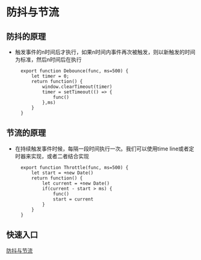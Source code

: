 # 防抖与节流
## 防抖的原理
- 触发事件的n时间后才执行，如果n时间内事件再次被触发，则以新触发的时间为标准，然后n时间后在执行
        
        export function Debounce(func, ms=500) {
            let timer = 0;
            return function() {
                window.clearTimeout(timer)
                timer = setTimeout(() => {
                    func()
                },ms)
            }
        }
## 节流的原理
- 在持续触发事件时候，每隔一段时间执行一次。我们可以使用time line或者定时器来实现，或者二者结合实现
        
        export function Throttle(func, ms=500) {
            let start = +new Date()
            return function() {
                let current = +new Date()
                if(current - start > ms) {
                    func()
                    start = current
                }
            }
        }
## 快速入口
[防抖与节流](https://www.jianshu.com/p/c8b86b09daf0)